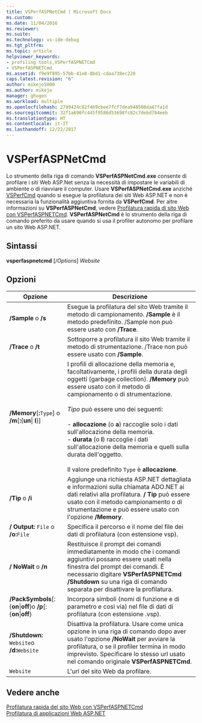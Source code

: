 ```yaml
---
title: VSPerfASPNetCmd | Microsoft Docs
ms.custom: 
ms.date: 11/04/2016
ms.reviewer: 
ms.suite: 
ms.technology: vs-ide-debug
ms.tgt_pltfrm: 
ms.topic: article
helpviewer_keywords:
- profiling tools,VSPerfASPNETCmd
- VSPerfASPNETCmd
ms.assetid: f9e9f895-57bb-41e8-8bd1-cdaa738ec220
caps.latest.revision: "6"
author: mikejo5000
ms.author: mikejo
manager: ghogen
ms.workload: multiple
ms.openlocfilehash: 2799424c82f469cbee7fcf7dea948508da47fa1d
ms.sourcegitcommit: 32f1a690fc445f9586d53698fc82c7debd784eeb
ms.translationtype: HT
ms.contentlocale: it-IT
ms.lasthandoff: 12/22/2017
---
```

# <a name="vsperfaspnetcmd"></a>VSPerfASPNetCmd
Lo strumento della riga di comando **VSPerfASPNetCmd.exe** consente di profilare i siti Web ASP.Net senza la necessità di impostare le variabili di ambiente o di riavviare il computer. Usare **VSPerfASPNetCmd.exe** anziché [VSPerfCmd](../profiling/vsperfcmd.md) quando si esegue la profilatura dei siti Web ASP.NET e non è necessaria la funzionalità aggiuntiva fornita da **VSPerfCmd**. Per altre informazioni su **VSPerfASPNetCmd**, vedere [Profilatura rapida di sito Web con VSPerfASPNETCmd](../profiling/rapid-web-site-profiling-with-vsperfaspnetcmd.md). **VSPerfASPNetCmd** è lo strumento della riga di comando preferito da usare quando si usa il profiler autonomo per profilare un sito Web ASP.NET.  
  
## <a name="syntax"></a>Sintassi  
 **vsperfaspnetcmd** [*/Options*] *Website*  
  
## <a name="options"></a>Opzioni  
  
|Opzione|Descrizione|  
|------------|-----------------|  
|**/Sample** o **/s**|Esegue la profilatura del sito Web tramite il metodo di campionamento. **/Sample** è il metodo predefinito. /Sample non può essere usato con **/Trace**.|  
|**/Trace** o **/t**|Sottoporre a profilatura il sito Web tramite il metodo di strumentazione. /Trace non può essere usato con **/Sample**.|  
|**/Memory**[**:**`Type`] o **/m**[**:**{**un**&#124; **l**}]|I profili di allocazione della memoria e, facoltativamente, i profili della durata degli oggetti (garbage collection). **/Memory** può essere usato con il metodo di campionamento o di strumentazione.<br /><br /> *Tipo* può essere uno dei seguenti:<br /><br /> -   **allocazione** (o **a**) raccoglie solo i dati sull'allocazione della memoria.<br />-   **durata** (o **l**) raccoglie i dati sull'allocazione della memoria e quelli sulla durata dell'oggetto.<br /><br /> Il valore predefinito `Type` è **allocazione**.|  
|**/Tip** o   **/i**|Aggiunge una richiesta ASP.NET dettagliata e informazioni sulla chiamata ADO.NET ai dati relativi alla profilatura. **/ Tip** può essere usato con il metodo campionamento o di strumentazione e può essere usato con l'opzione **/Memory**.|  
|**/ Output:** `File` o **/o:**`File`|Specifica il percorso e il nome del file dei dati di profilatura (con estensione vsp).|  
|**/ NoWait** o   **/n**|Restituisce il prompt dei comandi immediatamente in modo che i comandi aggiuntivi possano essere usati nella finestra del prompt dei comandi. È necessario digitare **VSPerfASPNETCmd /Shutdown** su una riga di comando separata per disattivare la profilatura.|  
|**/PackSymbols**[:{**on**&#124;**off**}o   **/p**[:{**on**&#124;**off**}|Incorpora simboli (nomi di funzione e di parametro e così via) nel file di dati di profilatura (con estensione .vsp).|  
|**/Shutdown:** `Website`o   **/d:**`Website`|Disattiva la profilatura. Usare come unica opzione in una riga di comando dopo aver usato l'opzione **/NoWait** per avviare la profilatura, o se il profiler termina in modo imprevisto. Specificare lo stesso url usato nel comando originale **VSPerfASPNETCmd**.|  
|`Website`|L'url del sito Web da profilare.|  
  
## <a name="see-also"></a>Vedere anche  
 [Profilatura rapida del sito Web con VSPerfASPNETCmd](../profiling/rapid-web-site-profiling-with-vsperfaspnetcmd.md)   
 [Profilatura di applicazioni Web ASP.NET](../profiling/command-line-profiling-of-aspnet-web-applications.md)
